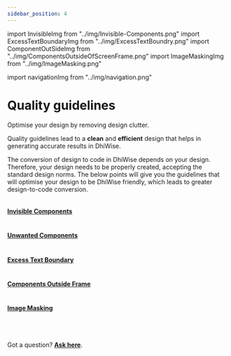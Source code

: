 ```yaml
---
sidebar_position: 4
---
```

import InvisibleImg from "../img/Invisible-Components.png"
import ExcessTextBoundaryImg from "../img/ExcessTextBoundry.png"
import ComponentOutSideImg from "../img/ComponentsOutsideOfScreenFrame.png"
import ImageMaskingImg from "../img/ImageMasking.png" 

import navigationImg from "../img/navigation.png"


# Quality guidelines

Optimise your design by removing design clutter.

Quality guidelines lead to a **clean** and **efficient** design that helps in generating accurate results in DhiWise.

The conversion of design to code in DhiWise depends on your design. Therefore, your design needs to be properly created, accepting the standard design norms. The below points will give you the guidelines that will optimise your design to be DhiWise friendly, which leads to greater design-to-code conversion.
<div className="grid grid-cols-3 gap-20">
  <a className="Card" href="/docs/Designguidelines/quality-guidelines/invisible-components">
    <img src={InvisibleImg} alt="" />
    <h4>Invisible Components</h4>
  </a>
  <a className="Card" href="/docs/Designguidelines/quality-guidelines/unwanted-components">
    <img src={navigationImg} alt="" />
    <h4>Unwanted Components</h4>
  </a>
  <a className="Card" href="/docs/Designguidelines/quality-guidelines/excess-text-boundary">
    <img src={ExcessTextBoundaryImg} alt="" />
    <h4>Excess Text Boundary</h4>
  </a>
  <a className="Card" href="/docs/Designguidelines/quality-guidelines/components-outside-screen">
    <img src={ComponentOutSideImg} alt="" />
    <h4>Components Outside Frame</h4>
  </a>
  <a className="Card" href="/docs/Designguidelines/quality-guidelines/image-masking">
    <img src={ImageMaskingImg} alt="" />
    <h4>Image Masking</h4>
  </a>
</div>


<br/>
<br/>

Got a question? [**Ask here**](https://discord.com/invite/rFMnCG5MZ7).